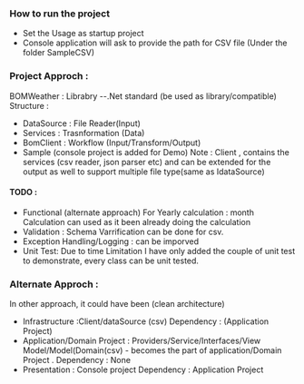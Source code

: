 ### How to run the project 
- Set the Usage as startup project 
- Console application will ask to provide the path for CSV file (Under the folder SampleCSV)

### Project Approch :
BOMWeather : Librabry --.Net standard (be used as library/compatible)
Structure :
- DataSource : File Reader(Input)
- Services : Trasnformation (Data)
- BomClient : Workflow (Input/Transform/Output)
- Sample (console project is added for Demo)
Note : Client , contains the services (csv reader, json parser etc) and can be extended for the output as well to support multiple file type(same as IdataSource)

#### TODO :
- Functional (alternate approach)
  For Yearly calculation : month Calculation can used as it been already doing the calculation
- Validation : 
  Schema Varrification can be done for csv.
- Exception Handling/Logging : 
  can be imporved
- Unit Test:
  Due to time Limitation I have only added the couple of unit test to demonstrate, every class can be unit tested.

### Alternate Approch :

In other approach, it could have been (clean architecture)
- Infrastructure :Client/dataSource (csv)
  Dependency : (Application Project)
- Application/Domain Project : Providers/Service/Interfaces/View Model/Model(Domain(csv) - becomes the part of application/Domain Project . 
  Dependency : None
- Presentation : Console project 
  Dependency : Application Project
	



